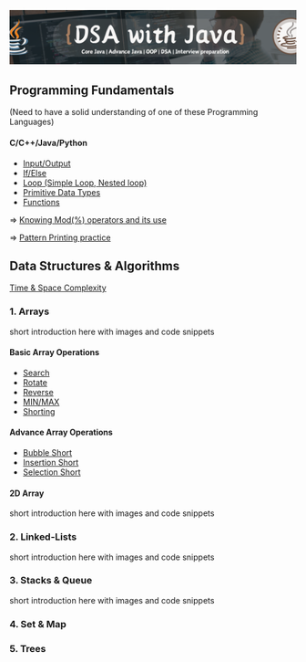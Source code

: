 ![Java Poster](./Assets/DSA_Java_Poster.png)

## Programming Fundamentals

(Need to have a solid understanding of one of these Programming Languages)

#### C/C++/Java/Python

- [Input/Output]()
- [If/Else]()
- [Loop (Simple Loop, Nested loop)]()
- [Primitive Data Types]()
- [Functions]()

=> [Knowing Mod(%) operators and its use]()

=> [Pattern Printing practice]()

## Data Structures & Algorithms

[Time & Space Complexity]()


### 1. Arrays
short introduction here with images and code snippets 

#### Basic Array Operations
- [Search]()
- [Rotate]()
- [Reverse]()
- [MIN/MAX]()
- [Shorting]()

#### Advance Array Operations
- [Bubble Short]()
- [Insertion Short]()
- [Selection Short]()

#### 2D Array
short introduction here with images and code snippets 



### 2. Linked-Lists
short introduction here with images and code snippets 


### 3. Stacks & Queue
short introduction here with images and code snippets 


### 4. Set & Map

### 5. Trees
